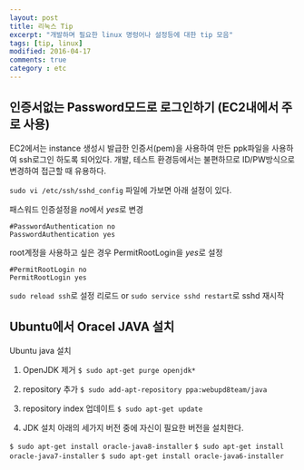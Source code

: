 ```yaml
---
layout: post
title: 리눅스 Tip
excerpt: "개발하며 필요한 linux 명렁어나 설정등에 대한 tip 모음"
tags: [tip, linux]
modified: 2016-04-17
comments: true
category : etc
---
```



인증서없는 Password모드로 로그인하기 (EC2내에서 주로 사용)
------------------

EC2에서는 instance 생성시 발급한 인증서(pem)을 사용하여 만든 ppk파일을 사용하여 ssh로그인 하도록 되어있다.
개발, 테스트 환경등에서는 불편하므로 ID/PW방식으로 변경하여 접근할 때 유용하다.

`sudo vi /etc/ssh/sshd_config` 파일에 가보면 아래 설정이 있다.

패스워드 인증설정을 *no*에서 *yes*로 변경

~~~
#PasswordAuthentication no
PasswordAuthentication yes
~~~

root계정을 사용하고 싶은 경우 PermitRootLogin을 *yes*로 설정
~~~
#PermitRootLogin no
PermitRootLogin yes
~~~


`sudo reload ssh`로 설정 리로드 or `sudo service sshd restart`로 sshd 재시작



Ubuntu에서 Oracel JAVA 설치
------------------

Ubuntu java 설치

1) OpenJDK 제거
`$ sudo apt-get purge openjdk*`
 
2) repository 추가
`$ sudo add-apt-repository ppa:webupd8team/java`
 
3) repository index 업데이트
`$ sudo apt-get update`
 
4) JDK 설치
아래의 세가지 버전 중에 자신이 필요한 버전을 설치한다.

`$ sudo apt-get install oracle-java8-installer`
`$ sudo apt-get install oracle-java7-installer`
`$ sudo apt-get install oracle-java6-installer`
